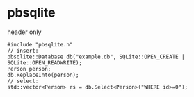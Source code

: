 # pbsqlite
header only

    #include "pbsqlite.h"
    // insert:
    pbsqlite::Database db("example.db", SQLite::OPEN_CREATE | SQLite::OPEN_READWRITE);
    Person person;
    db.ReplaceInto(person);
    // select:
    std::vector<Person> rs = db.Select<Person>("WHERE id>=0");
